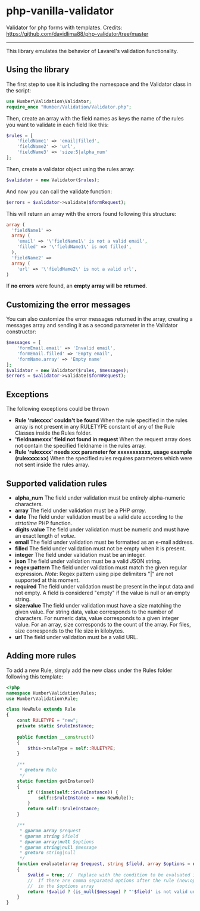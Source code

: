 # php-vanilla-validator
Validator for php forms with templates. Credits: https://github.com/davidlima88/php-validator/tree/master

<hr>

This library emulates the behavior of Lavarel's validation functionality.

## Using the library
The first step to use it is including the namespace
and the Validator class in the script:

```php
use Humber\Validation\Validator;
require_once "Humber/Validation/Validator.php";
```
Then, create an array with the field names as keys the name of the rules you want to validate in each field like this:
```php
$rules = [
    'fieldName1' => 'email|filled',
    'fieldName2' => 'url',
    'fieldName3' => 'size:5|alpha_num'
];
```
Then, create a validator object using the rules array:
```php
$validator = new Validator($rules);
```
And now you can call the validate function:
```php
$errors = $validator->validate($formRequest);
```
This will return an array with the errors found following this structure:
```php
array (
  'fieldName1' => 
  array (
    'email' => '\'fieldName1\' is not a valid email',
    'filled' => '\'fieldName1\' is not filled',
  ),
  'fieldName2' =>
  array (
    'url' => '\'fieldName2\' is not a valid url',
)
```
If **no errors** were found, an **empty array will be returned**.
## Customizing the error messages
You can also customize the error messages returned in the array, creating a messages array and sending it as a second 
parameter in the Validator constructor:
```php
$messages = [
    'formEmail.email' => 'Invalid email',
    'formEmail.filled' => 'Empty email',
    'formName.array' => 'Empty name'
];
$validator = new Validator($rules, $messages);
$errors = $validator->validate($formRequest);
```
## Exceptions
The following exceptions could be thrown
- **Rule 'rulexxxx' couldn't be found** When the rule specified in the rules array is not present in any RULETYPE 
constant of any of the Rule Classes inside the Rules folder.
- **'fieldnamexxx' field not found in request** When the request array does not contain the specified fieldname 
in the rules array.
- **Rule 'rulexxxx' needs xxx parameter for xxxxxxxxxxx, usage example (rulexxxx:xx)** When the specified rules requires
parameters which were not sent inside the rules array.
## Supported validation rules
- **alpha_num** The field under validation must be entirely alpha-numeric characters.
- **array** The field under validation must be a PHP *array*.
- **date** The field under validation must be a valid date according to the *strtotime* PHP function.
- **digits:value** The field under validation must be numeric and must have an exact length of *value*. 
- **email** The field under validation must be formatted as an e-mail address. 
- **filled** The field under validation must not be empty when it is present.
- **integer** The field under validation must be an integer.
- **json** The field under validation must be a valid JSON string.
- **regex:pattern** The field under validation must match the given regular expression.
*Note*: Regex pattern using pipe delimiters "|" are not supported at this moment.
- **required** The field under validation must be present in the input data and not empty. A field is considered "empty"
 if the value is null or an empty string.
- **size:value** The field under validation must have a size matching the given value. For string data, value 
corresponds to the number of characters. For numeric data, value corresponds to a given integer value. For an array, 
size corresponds to the count of the array. For files, size corresponds to the file size in kilobytes. 
- **url** The field under validation must be a valid URL.
## Adding more rules
To add a new Rule, simply add the new class under the Rules folder following this template:
```php
<?php
namespace Humber\Validation\Rules;
use Humber\Validation\Rule;

class NewRule extends Rule
{
    const RULETYPE = "new";
    private static $ruleInstance;
    
    public function __construct()
    {
        $this->ruleType = self::RULETYPE;
    }

    /**
     * @return Rule
     */
    static function getInstance()
    {
        if (!isset(self::$ruleInstance)) {
            self::$ruleInstance = new NewRule();
        }
        return self::$ruleInstance;
    }

    /**
     * @param array $request
     * @param string $field
     * @param array|null $options
     * @param string|null $message
     * @return string|null
     */
    function evaluate(array $request, string $field, array $options = null, string $message = null)
    {
        $valid = true; //  Replace with the condition to be evaluated in the $request[field] variable
        //  If there are comma separated options after the rule (new:op1,op2), they will be available
        //  in the $options array
        return !$valid ? (is_null($message) ? "'$field' is not valid under the 'new' rule" : $message) : null;
    }
}
``` 